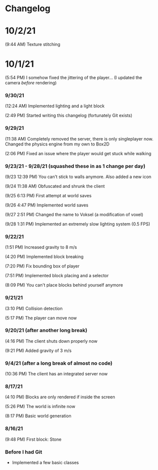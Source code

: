 # Changelog

# 10/2/21
(9:44 AM) Texture stitching

# 10/1/21
(5:54 PM) I somehow fixed the jittering of the player... (I updated the camera *before* rendering)

### 9/30/21
(12:24 AM) Implemented lighting and a light block

(2:49 PM) Started writing this changelog (fortunately Git exists)

### 9/29/21
(11:38 AM) Completely removed the server, there is only singleplayer now. Changed the physics engine from my own to Box2D

(2:06 PM) Fixed an issue where the player would get stuck while walking

### 9/23/21 - 9/28/21 (squashed these in as 1 change per day)
(9/23 12:39 PM) You can't stick to walls anymore. Also added a new icon

(9/24 11:38 AM) Obfuscated and shrunk the client

(9/25 6:13 PM) First attempt at world saves

(9/26 4:47 PM) Implemented world saves

(9/27 2:51 PM) Changed the name to Voksel (a modification of voxel)

(9/28 1:31 PM) Implemented an extremely slow lighting system (0.5 FPS)

### 9/22/21
(1:51 PM) Increased gravity to 8 m/s

(4:20 PM) Implemented block breaking

(7:20 PM) Fix bounding box of player

(7:51 PM) Implemented block placing and a selector

(8:09 PM) You can't place blocks behind yourself anymore

### 9/21/21
(3:10 PM) Collision detection

(5:17 PM) The player can move now

### 9/20/21 (after another long break)
(4:16 PM) The client shuts down properly now

(9:21 PM) Added gravity of 3 m/s

### 9/4/21 (after a long break of almost no code)
(10:36 PM) The client has an integrated server now

### 8/17/21
(4:10 PM) Blocks are only rendered if inside the screen

(5:26 PM) The world is infinite now

(8:17 PM) Basic world generation

### 8/16/21
(9:48 PM) First block: Stone

### Before I had Git
- Implemented a few basic classes

